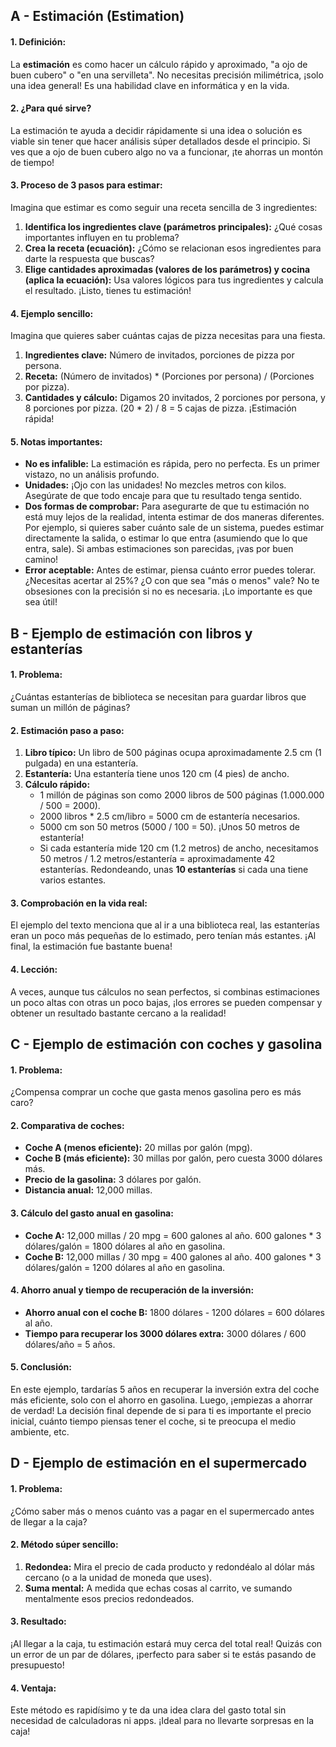 ## A - Estimación (Estimation)

#### 1. **Definición:**

La **estimación** es como hacer un cálculo rápido y aproximado, "a ojo de buen cubero" o "en una servilleta". No necesitas precisión milimétrica, ¡solo una idea general! Es una habilidad clave en informática y en la vida.

#### 2. **¿Para qué sirve?**

La estimación te ayuda a decidir rápidamente si una idea o solución es viable sin tener que hacer análisis súper detallados desde el principio. Si ves que a ojo de buen cubero algo no va a funcionar, ¡te ahorras un montón de tiempo!

#### 3. **Proceso de 3 pasos para estimar:**

Imagina que estimar es como seguir una receta sencilla de 3 ingredientes:

1.  **Identifica los ingredientes clave (parámetros principales):** ¿Qué cosas importantes influyen en tu problema?
2.  **Crea la receta (ecuación):** ¿Cómo se relacionan esos ingredientes para darte la respuesta que buscas?
3.  **Elige cantidades aproximadas (valores de los parámetros) y cocina (aplica la ecuación):** Usa valores lógicos para tus ingredientes y calcula el resultado. ¡Listo, tienes tu estimación!

#### 4. **Ejemplo sencillo:**

Imagina que quieres saber cuántas cajas de pizza necesitas para una fiesta.

1.  **Ingredientes clave:** Número de invitados, porciones de pizza por persona.
2.  **Receta:** (Número de invitados) \* (Porciones por persona) / (Porciones por pizza).
3.  **Cantidades y cálculo:** Digamos 20 invitados, 2 porciones por persona, y 8 porciones por pizza. (20 \* 2) / 8 = 5 cajas de pizza. ¡Estimación rápida!

#### 5. **Notas importantes:**

- **No es infalible:** La estimación es rápida, pero no perfecta. Es un primer vistazo, no un análisis profundo.
- **Unidades:** ¡Ojo con las unidades! No mezcles metros con kilos. Asegúrate de que todo encaje para que tu resultado tenga sentido.
- **Dos formas de comprobar:** Para asegurarte de que tu estimación no está muy lejos de la realidad, intenta estimar de dos maneras diferentes. Por ejemplo, si quieres saber cuánto sale de un sistema, puedes estimar directamente la salida, o estimar lo que entra (asumiendo que lo que entra, sale). Si ambas estimaciones son parecidas, ¡vas por buen camino!
- **Error aceptable:** Antes de estimar, piensa cuánto error puedes tolerar. ¿Necesitas acertar al 25%? ¿O con que sea "más o menos" vale? No te obsesiones con la precisión si no es necesaria. ¡Lo importante es que sea útil!

## B - Ejemplo de estimación con libros y estanterías

#### 1. **Problema:**

¿Cuántas estanterías de biblioteca se necesitan para guardar libros que suman un millón de páginas?

#### 2. **Estimación paso a paso:**

1.  **Libro típico:** Un libro de 500 páginas ocupa aproximadamente 2.5 cm (1 pulgada) en una estantería.
2.  **Estantería:** Una estantería tiene unos 120 cm (4 pies) de ancho.
3.  **Cálculo rápido:**
    - 1 millón de páginas son como 2000 libros de 500 páginas (1.000.000 / 500 = 2000).
    - 2000 libros \* 2.5 cm/libro = 5000 cm de estantería necesarios.
    - 5000 cm son 50 metros (5000 / 100 = 50). ¡Unos 50 metros de estantería!
    - Si cada estantería mide 120 cm (1.2 metros) de ancho, necesitamos 50 metros / 1.2 metros/estantería = aproximadamente 42 estanterías. Redondeando, unas **10 estanterías** si cada una tiene varios estantes.

#### 3. **Comprobación en la vida real:**

El ejemplo del texto menciona que al ir a una biblioteca real, las estanterías eran un poco más pequeñas de lo estimado, pero tenían más estantes. ¡Al final, la estimación fue bastante buena!

#### 4. **Lección:**

A veces, aunque tus cálculos no sean perfectos, si combinas estimaciones un poco altas con otras un poco bajas, ¡los errores se pueden compensar y obtener un resultado bastante cercano a la realidad!

## C - Ejemplo de estimación con coches y gasolina

#### 1. **Problema:**

¿Compensa comprar un coche que gasta menos gasolina pero es más caro?

#### 2. **Comparativa de coches:**

- **Coche A (menos eficiente):** 20 millas por galón (mpg).
- **Coche B (más eficiente):** 30 millas por galón, pero cuesta 3000 dólares más.
- **Precio de la gasolina:** 3 dólares por galón.
- **Distancia anual:** 12,000 millas.

#### 3. **Cálculo del gasto anual en gasolina:**

- **Coche A:** 12,000 millas / 20 mpg = 600 galones al año. 600 galones \* 3 dólares/galón = 1800 dólares al año en gasolina.
- **Coche B:** 12,000 millas / 30 mpg = 400 galones al año. 400 galones \* 3 dólares/galón = 1200 dólares al año en gasolina.

#### 4. **Ahorro anual y tiempo de recuperación de la inversión:**

- **Ahorro anual con el coche B:** 1800 dólares - 1200 dólares = 600 dólares al año.
- **Tiempo para recuperar los 3000 dólares extra:** 3000 dólares / 600 dólares/año = 5 años.

#### 5. **Conclusión:**

En este ejemplo, tardarías 5 años en recuperar la inversión extra del coche más eficiente, solo con el ahorro en gasolina. Luego, ¡empiezas a ahorrar de verdad! La decisión final depende de si para ti es importante el precio inicial, cuánto tiempo piensas tener el coche, si te preocupa el medio ambiente, etc.

## D - Ejemplo de estimación en el supermercado

#### 1. **Problema:**

¿Cómo saber más o menos cuánto vas a pagar en el supermercado antes de llegar a la caja?

#### 2. **Método súper sencillo:**

1.  **Redondea:** Mira el precio de cada producto y redondéalo al dólar más cercano (o a la unidad de moneda que uses).
2.  **Suma mental:** A medida que echas cosas al carrito, ve sumando mentalmente esos precios redondeados.

#### 3. **Resultado:**

¡Al llegar a la caja, tu estimación estará muy cerca del total real! Quizás con un error de un par de dólares, ¡perfecto para saber si te estás pasando de presupuesto!

#### 4. **Ventaja:**

Este método es rapidísimo y te da una idea clara del gasto total sin necesidad de calculadoras ni apps. ¡Ideal para no llevarte sorpresas en la caja!
